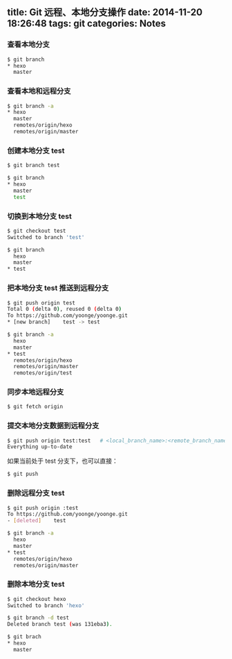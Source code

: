title: Git 远程、本地分支操作
date: 2014-11-20 18:26:48
tags: git
categories: Notes
---
### 查看本地分支

``` bash
$ git branch
* hexo
  master
```

### 查看本地和远程分支

``` bash
$ git branch -a
* hexo
  master
  remotes/origin/hexo
  remotes/origin/master
```

### 创建本地分支 test

<!--more-->

``` bash
$ git branch test

$ git branch
* hexo
  master
  test
```

### 切换到本地分支 test

``` bash
$ git checkout test
Switched to branch 'test'

$ git branch
  hexo
  master
* test
```

### 把本地分支 test 推送到远程分支

``` bash
$ git push origin test
Total 0 (delta 0), reused 0 (delta 0)
To https://github.com/yoonge/yoonge.git
* [new branch]    test -> test

$ git branch -a
  hexo
  master
* test
  remotes/origin/hexo
  remotes/origin/master
  remotes/origin/test
```

### 同步本地远程分支

``` bash
$ git fetch origin
```

### 提交本地分支数据到远程分支

``` bash
$ git push origin test:test   # <local_branch_name>:<remote_branch_name>
Everything up-to-date
```

如果当前处于 test 分支下，也可以直接：

``` bash
$ git push
```

### 删除远程分支 test

``` bash
$ git push origin :test
To https://github.com/yoonge/yoonge.git
- [deleted]    test

$ git branch -a
  hexo
  master
* test
  remotes/origin/hexo
  remotes/origin/master
```

### 删除本地分支 test

``` bash
$ git checkout hexo
Switched to branch 'hexo'

$ git branch -d test
Deleted branch test (was 131eba3).

$ git brach
* hexo
  master
```
